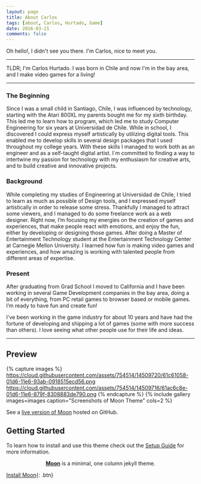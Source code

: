 ```yaml
---
layout: page
title: About Carlos
tags: [about, Carlos, Hurtado, Game]
date: 2016-03-21
comments: false
---
```


<div id="secret1" class="secret"></div>

Oh hello!, I didn't see you there. I'm Carlos, nice to meet you.

-------
TLDR; I'm Carlos Hurtado. I was born in Chile and now I'm in the bay area, and I make video games for a living!

-------
### The Beginning
Since I was a small child in Santiago, Chile, I was influenced by technology, starting with the Atari 800XL my parents bought me for my sixth birthday. This led me to learn how to program, which led me to study Computer Engineering for six years at Universidad de Chile. While in school, I discovered I could express myself artistically by utilizing digital tools. This enabled me to develop skills in several design packages that I used throughout my college years. With these skills I managed to work both as an engineer and as a self-taught digital artist. I´m committed to finding a way to intertwine my passion for technology with my enthusiasm for creative arts, and to build creative and innovative projects.

### Background
While completing my studies of Engineering at Universidad de Chile, I tried to learn as much as possible of Design tools, and I expressed myself artistically in order to release some stress. Thankfully I managed to attract some viewers, and I managed to do some freelance work as a web designer. Right now, I’m focusing my energies on the creation of games and experiences, that make people react with emotions, and enjoy the fun, either by developing or designing those games. After doing a Master of Entertainment Technology student at the Entertainment Technology Center at Carnegie Mellon University. I learned how fun is making video games and experiences, and how amazing is working with talented people from different areas of expertise.

### Present

After graduating from Grad School I moved to California and I have been working in several Game Development companies in the bay area, doing a bit of everything, from PC retail games to browser based or mobile games. I’m ready to have fun and create fun!

I've been working in the game industry for about 10 years and have had the fortune of developing and shipping a lot of games (some with more success than others).
I love seeing what other people use for their life and ideas.

-------


## Preview

{% capture images %}
    https://cloud.githubusercontent.com/assets/754514/14509720/61c61058-01d6-11e6-93ab-0918515ecd56.png
    https://cloud.githubusercontent.com/assets/754514/14509716/61ac6c8e-01d6-11e6-879f-8308883de790.png
{% endcapture %}
{% include gallery images=images caption="Screenshots of Moon Theme" cols=2 %}

See a [live version of Moon](http://taylantatli.github.io/Moon) hosted on GitHub.

## Getting Started

To learn how to install and use this theme check out the [Setup Guide](http://taylantatli.me/Moon/moon-theme/) for more information.


<center><a href="http://taylantatli.github.io/Moon"><b>Moon</b></a> is a minimal, one column jekyll theme.</center>

[Install Moon](https://github.com/TaylanTatli/Moon){: .btn}
